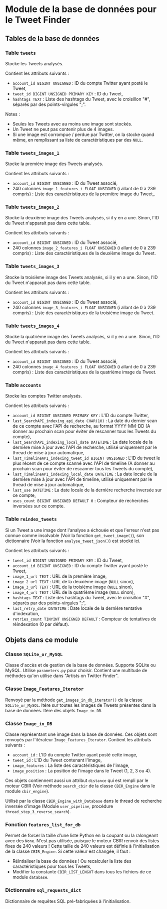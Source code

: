 # Module de la base de données pour le Tweet Finder

## Tables de la base de données

### Table `tweets`

Stocke les Tweets analysés.

Contient les attributs suivants :
* `account_id BIGINT UNSIGNED` : ID du compte Twitter ayant posté le Tweet,
* `tweet_id BIGINT UNSIGNED PRIMARY KEY` : ID du Tweet,
* `hashtags TEXT` : Liste des hashtags du Tweet, avec le croisillon "#", séparés par des points-virgules ";".

Notes :
* Seules les Tweets avec au moins une image sont stockés.
* Un Tweet ne peut pas contenir plus de 4 images.
* Si une image est corrompue / perdue par Twitter, on la stocke quand même, en remplissant sa liste de caractéristiques par des `NULL`.

### Table `tweets_images_1`

Stocke la première image des Tweets analysés.

Contient les attributs suivants :
* `account_id BIGINT UNSIGNED` : ID du Tweet associé,
* 240 colonnes `image_1_features_i FLOAT UNSIGNED` (i allant de 0 à 239 compris) : Liste des caractéristiques de la première image du Tweet,.

### Table `tweets_images_2`

Stocke la deuxième image des Tweets analysés, si il y en a une. Sinon, l'ID du Tweet n'apparait pas dans cette table.

Contient les attributs suivants :
* `account_id BIGINT UNSIGNED` : ID du Tweet associé,
* 240 colonnes `image_2_features_i FLOAT UNSIGNED` (i allant de 0 à 239 compris) : Liste des caractéristiques de la deuxième image du Tweet.

### Table `tweets_images_3`

Stocke la troisième image des Tweets analysés, si il y en a une. Sinon, l'ID du Tweet n'apparait pas dans cette table.

Contient les attributs suivants :
* `account_id BIGINT UNSIGNED` : ID du Tweet associé,
* 240 colonnes `image_3_features_i FLOAT UNSIGNED` (i allant de 0 à 239 compris) : Liste des caractéristiques de la troisième image du Tweet.

### Table `tweets_images_4`

Stocke la quatrième image des Tweets analysés, si il y en a une. Sinon, l'ID du Tweet n'apparait pas dans cette table.

Contient les attributs suivants :
* `account_id BIGINT UNSIGNED` : ID du Tweet associé,
* 240 colonnes `image_4_features_i FLOAT UNSIGNED` (i allant de 0 à 239 compris) : Liste des caractéristiques de la quatrième image du Tweet.

### Table `accounts`

Stocke les comptes Twitter analysés.

Contient les attributs suivants :
* `account_id BIGINT UNSIGNED PRIMARY KEY` : L'ID du compte Twitter,
* `last_SearchAPI_indexing_api_date CHAR(10)` : La date du dernier scan de ce compte avec l'API de recherche, au format YYYY-MM-DD (A donner au prochain scan pour éviter de rescanner tous les Tweets du compte),
* `last_SearchAPI_indexing_local_date DATETIME` : La date locale de la dernière mise à jour avec l'API de recherche, utilisé uniquement par le thread de mise à jour automatique,
* `last_TimelineAPI_indexing_tweet_id BIGINT UNSIGNED` : L'ID du tweet le plus récent de ce compte scanné avec l'API de timeline (A donner au prochain scan pour éviter de rescanner tous les Tweets du compte),
* `last_TimelineAPI_indexing_local_date DATETIME` : La date locale de la dernière mise à jour avec l'API de timeline, utilisé uniquement par le thread de mise à jour automatique,
* `last_use DATETIME` : La date locale de la dernière recherche inversée sur ce compte,
* `uses_count BIGINT UNSIGNED DEFAULT 0` : Compteur de recherches inversées sur ce compte.

### Table `reindex_tweets`

Si un Tweet a une image dont l'analyse a échouée et que l'erreur n'est pas connue comme insolvable (Voir la fonction `get_tweet_image()`), son dictionnaire (Voir la fonction `analyse_tweet_json()`) est stocké ici.

Contient les attributs suivants :
* `tweet_id BIGINT UNSIGNED PRIMARY KEY` : ID du Tweet,
* `account_id BIGINT UNSIGNED` : ID du compte Twitter ayant posté le Tweet,
* `image_1_url TEXT` : URL de la première image,
* `image_2_url TEXT` : URL de la deuxième image (`NULL` sinon),
* `image_3_url TEXT` : URL de la troisième image (`NULL` sinon),
* `image_4_url TEXT` : URL de la quatrième image (`NULL` sinon),
* `hashtags TEXT` : Liste des hashtags du Tweet, avec le croisillon "#", séparés par des points-virgules ";",
* `last_retry_date DATETIME` : Date locale de la dernière tentative d'indexation,
* `retries_count TINYINT UNSIGNED DEFAULT` : Compteur de tentatives de réindexation (0 par défaut).

## Objets dans ce module

### Classe `SQLite_or_MySQL`

Classe d'accès et de gestion de la base de données. Supporte SQLite ou MySQL. Utilise `parameters.py` pour choisir. Contient une multitude de mèthodes qu'on utilise dans "Artists on Twitter Finder".

### Classe `Image_Features_Iterator`

Renvoyé par la méthode `get_images_in_db_iterator()` de la classe `SQLite_or_MySQL`. Itére sur toutes les images de Tweets présentes dans la base de données. Itère des objets `Image_in_DB`.

### Classe `Image_in_DB`

Classe représentant une image dans la base de données. Ces objets sont renvoyés par l'itérateur `Image_Features_Iterator`. Contient les attributs suivants :
* `account_id` : L'ID du compte Twitter ayant posté cette image,
* `tweet_id` : L'ID du Tweet contenant l'image,
* `image_features` : La liste des caractéristiques de l'image,
* `image_position` : La position de l'image dans le Tweet (1, 2, 3 ou 4).

Ces objets contiennent aussi un attribut `distance` qui est rempli par le moteur CBIR (Voir méthode `search_cbir` de la classe `CBIR_Engine` dans le module `cbir_engine`).

Utilisé par la classe `CBIR_Engine_with_Database` dans le thread de recherche inversée d'image (Module `user_pipeline`, procédure `thread_step_3_reverse_search`).

### Fonction `features_list_for_db`

Permet de forcer la taille d'une liste Python en la coupant ou la ralongeant avec des `None`. N'est pas utilisée, puisque le moteur CBIR renvoir des listes fixes de 240 valeurs ! Cette taille de 240 valeurs est définie à l'initialisation de la classe `CBIR_Engine`.
Si cette valeur est changée, il faut :
* Réintialiser la base de données ! Ou recalculer la liste des caractéristiques pour tous les Tweets,
* Modifier la constante `CBIR_LIST_LENGHT` dans tous les fichiers de ce module `database`.

### Dictionnaire `sql_requests_dict`

Dictionnaire de requêtes SQL pré-fabriquées à l'initialisation.
